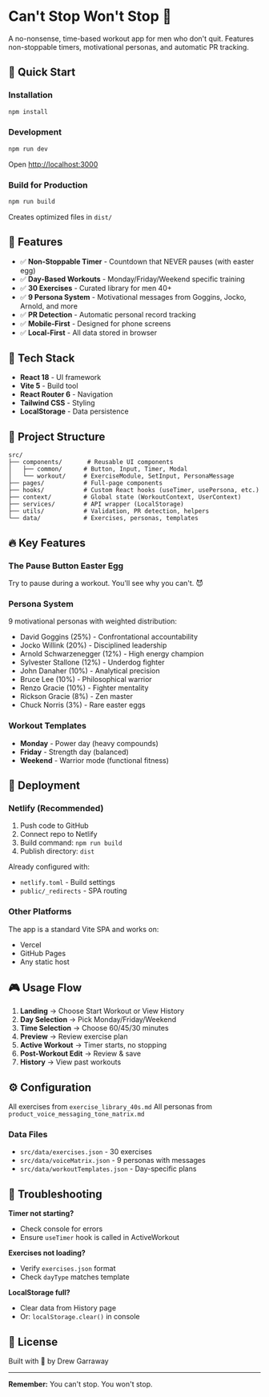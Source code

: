 # Can't Stop Won't Stop 💪

A no-nonsense, time-based workout app for men who don't quit. Features non-stoppable timers, motivational personas, and automatic PR tracking.

## 🚀 Quick Start

### Installation
```bash
npm install
```

### Development
```bash
npm run dev
```
Open [http://localhost:3000](http://localhost:3000)

### Build for Production
```bash
npm run build
```

Creates optimized files in `dist/`

## 📱 Features

- ✅ **Non-Stoppable Timer** - Countdown that NEVER pauses (with easter egg)
- ✅ **Day-Based Workouts** - Monday/Friday/Weekend specific training
- ✅ **30 Exercises** - Curated library for men 40+
- ✅ **9 Persona System** - Motivational messages from Goggins, Jocko, Arnold, and more
- ✅ **PR Detection** - Automatic personal record tracking
- ✅ **Mobile-First** - Designed for phone screens
- ✅ **Local-First** - All data stored in browser

## 🎯 Tech Stack

- **React 18** - UI framework
- **Vite 5** - Build tool
- **React Router 6** - Navigation
- **Tailwind CSS** - Styling
- **LocalStorage** - Data persistence

## 📂 Project Structure

```
src/
├── components/       # Reusable UI components
│   ├── common/      # Button, Input, Timer, Modal
│   └── workout/     # ExerciseModule, SetInput, PersonaMessage
├── pages/           # Full-page components
├── hooks/           # Custom React hooks (useTimer, usePersona, etc.)
├── context/         # Global state (WorkoutContext, UserContext)
├── services/        # API wrapper (LocalStorage)
├── utils/           # Validation, PR detection, helpers
└── data/            # Exercises, personas, templates
```

## 🔥 Key Features

### The Pause Button Easter Egg
Try to pause during a workout. You'll see why you can't. 😈

### Persona System
9 motivational personas with weighted distribution:
- David Goggins (25%) - Confrontational accountability
- Jocko Willink (20%) - Disciplined leadership
- Arnold Schwarzenegger (12%) - High energy champion
- Sylvester Stallone (12%) - Underdog fighter
- John Danaher (10%) - Analytical precision
- Bruce Lee (10%) - Philosophical warrior
- Renzo Gracie (10%) - Fighter mentality
- Rickson Gracie (8%) - Zen master
- Chuck Norris (3%) - Rare easter eggs

### Workout Templates
- **Monday** - Power day (heavy compounds)
- **Friday** - Strength day (balanced)
- **Weekend** - Warrior mode (functional fitness)

## 🚀 Deployment

### Netlify (Recommended)
1. Push code to GitHub
2. Connect repo to Netlify
3. Build command: `npm run build`
4. Publish directory: `dist`

Already configured with:
- `netlify.toml` - Build settings
- `public/_redirects` - SPA routing

### Other Platforms
The app is a standard Vite SPA and works on:
- Vercel
- GitHub Pages
- Any static host

## 🎮 Usage Flow

1. **Landing** → Choose Start Workout or View History
2. **Day Selection** → Pick Monday/Friday/Weekend
3. **Time Selection** → Choose 60/45/30 minutes
4. **Preview** → Review exercise plan
5. **Active Workout** → Timer starts, no stopping
6. **Post-Workout Edit** → Review & save
7. **History** → View past workouts

## ⚙️ Configuration

All exercises from `exercise_library_40s.md`
All personas from `product_voice_messaging_tone_matrix.md`

### Data Files
- `src/data/exercises.json` - 30 exercises
- `src/data/voiceMatrix.json` - 9 personas with messages
- `src/data/workoutTemplates.json` - Day-specific plans

## 🐛 Troubleshooting

**Timer not starting?**
- Check console for errors
- Ensure `useTimer` hook is called in ActiveWorkout

**Exercises not loading?**
- Verify `exercises.json` format
- Check `dayType` matches template

**LocalStorage full?**
- Clear data from History page
- Or: `localStorage.clear()` in console

## 📝 License

Built with 💪 by Drew Garraway

---

**Remember:** You can't stop. You won't stop.
